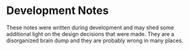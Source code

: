 # Development Notes

These notes were written during development and may shed some additional light on the design decisions that were made.  They are a disorganized brain dump and they are probably wrong in many places.
